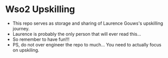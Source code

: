 # Wso2 Upskilling

- This repo serves as storage and sharing of Laurence Gouws's upskilling journey.
- Laurence is probably the only person that will ever read this...
- So remember to have fun!!!
- PS, do not over engineer the repo to much... You need to actually focus on upskiling.  
